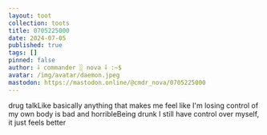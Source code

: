```yaml
---
layout: toot
collection: toots
title: 0705225000
date: 2024-07-05
published: true
tags: []
pinned: false
author: ⸸ commander ░ nova ⸸ :~$
avatar: /img/avatar/daemon.jpeg
mastodon: https://mastodon.online/@cmdr_nova/0705225000
---
```


drug talkLike basically anything that makes me feel like I'm losing control of my own body is bad and horribleBeing drunk I still have control over myself, it just feels better
